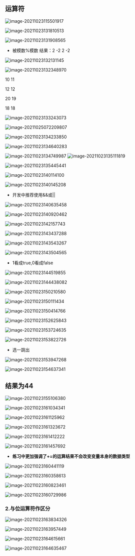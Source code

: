 ##    运算符

![image-20211023115501917](https://raw.githubusercontent.com/EXsYang/PicGo-images-hosting/main/images/image-20211023115501917.png)

![image-20211023131810513](https://raw.githubusercontent.com/EXsYang/PicGo-images-hosting/main/images/image-20211023131810513.png)

![image-20211023131908565](https://raw.githubusercontent.com/EXsYang/PicGo-images-hosting/main/images/image-20211023131908565.png)

- 被模数%模数   结果：2	-2	2	-2

![image-20211023132131145](https://raw.githubusercontent.com/EXsYang/PicGo-images-hosting/main/images/image-20211023132131145.png)

![image-20211023132348970](https://raw.githubusercontent.com/EXsYang/PicGo-images-hosting/main/images/image-20211023132348970.png)

10	11

12	12

20	19

18	18 



![image-20211023133243073](https://raw.githubusercontent.com/EXsYang/PicGo-images-hosting/main/images/image-20211023133243073.png)

![image-20211025072209807](https://raw.githubusercontent.com/EXsYang/PicGo-images-hosting/main/images/image-20211025072209807.png)

![image-20211023134233850](https://raw.githubusercontent.com/EXsYang/PicGo-images-hosting/main/images/image-20211023134233850.png)

![image-20211023134640283](https://raw.githubusercontent.com/EXsYang/PicGo-images-hosting/main/images/image-20211023134640283.png)

![image-20211023134749987](https://raw.githubusercontent.com/EXsYang/PicGo-images-hosting/main/images/image-20211023134749987.png) 	![image-20211023135111819](https://raw.githubusercontent.com/EXsYang/PicGo-images-hosting/main/images/image-20211023135111819.png)

![image-20211023135445441](https://raw.githubusercontent.com/EXsYang/PicGo-images-hosting/main/images/image-20211023135445441.png) 

![image-20211023140114100](https://raw.githubusercontent.com/EXsYang/PicGo-images-hosting/main/images/image-20211023140114100.png)

![image-20211023140145208](https://raw.githubusercontent.com/EXsYang/PicGo-images-hosting/main/images/image-20211023140145208.png)

- 开发中推荐使用&&或||

![image-20211023140635458](https://raw.githubusercontent.com/EXsYang/PicGo-images-hosting/main/images/image-20211023140635458.png)

![image-20211023140920462](https://raw.githubusercontent.com/EXsYang/PicGo-images-hosting/main/images/image-20211023140920462.png)

![image-20211023142157743](https://raw.githubusercontent.com/EXsYang/PicGo-images-hosting/main/images/image-20211023142157743.png)

![image-20211023143437288](https://raw.githubusercontent.com/EXsYang/PicGo-images-hosting/main/images/image-20211023143437288.png)

![image-20211023143543267](https://raw.githubusercontent.com/EXsYang/PicGo-images-hosting/main/images/image-20211023143543267.png)

![image-20211023143504565](https://raw.githubusercontent.com/EXsYang/PicGo-images-hosting/main/images/image-20211023143504565.png)



- 1看成true,0看成false

![image-20211023144519855](https://raw.githubusercontent.com/EXsYang/PicGo-images-hosting/main/images/image-20211023144519855.png)

![image-20211023144438082](https://raw.githubusercontent.com/EXsYang/PicGo-images-hosting/main/images/image-20211023144438082.png)

![image-20211023150210580](https://raw.githubusercontent.com/EXsYang/PicGo-images-hosting/main/images/image-20211023150210580.png)

![image-20211023150111434](https://raw.githubusercontent.com/EXsYang/PicGo-images-hosting/main/images/image-20211023150111434.png)

![image-20211023150414766](https://raw.githubusercontent.com/EXsYang/PicGo-images-hosting/main/images/image-20211023150414766.png)

![image-20211023152625843](https://raw.githubusercontent.com/EXsYang/PicGo-images-hosting/main/images/image-20211023152625843.png)

![image-20211023153724635](https://raw.githubusercontent.com/EXsYang/PicGo-images-hosting/main/images/image-20211023153724635.png)

![image-20211023153822726](https://raw.githubusercontent.com/EXsYang/PicGo-images-hosting/main/images/image-20211023153822726.png)

- 选一跳出

![image-20211023153947268](https://raw.githubusercontent.com/EXsYang/PicGo-images-hosting/main/images/image-20211023153947268.png)

![image-20211023154637341](https://raw.githubusercontent.com/EXsYang/PicGo-images-hosting/main/images/image-20211023154637341.png)

## 结果为44

![image-20211023155106380](https://raw.githubusercontent.com/EXsYang/PicGo-images-hosting/main/images/image-20211023155106380.png)

![image-20211023161034341](https://raw.githubusercontent.com/EXsYang/PicGo-images-hosting/main/images/image-20211023161034341.png)

![image-20211023161125962](https://raw.githubusercontent.com/EXsYang/PicGo-images-hosting/main/images/image-20211023161125962.png)

![image-20211023161323672](https://raw.githubusercontent.com/EXsYang/PicGo-images-hosting/main/images/image-20211023161323672.png)

![image-20211023161412222](https://raw.githubusercontent.com/EXsYang/PicGo-images-hosting/main/images/image-20211023161412222.png)

![image-20211023161457692](https://raw.githubusercontent.com/EXsYang/PicGo-images-hosting/main/images/image-20211023161457692.png)

- **练习中更加强调了+=的运算结果不会改变变量本身的数据类型**

![image-20211023160441119](https://raw.githubusercontent.com/EXsYang/PicGo-images-hosting/main/images/image-20211023160441119.png)

![image-20211023160358613](https://raw.githubusercontent.com/EXsYang/PicGo-images-hosting/main/images/image-20211023160358613.png)

![image-20211023160823461](https://raw.githubusercontent.com/EXsYang/PicGo-images-hosting/main/images/image-20211023160823461.png)

![image-20211023160729986](https://raw.githubusercontent.com/EXsYang/PicGo-images-hosting/main/images/image-20211023160729986.png)

### 2.与位运算符作区分

![image-20211023163834326](https://raw.githubusercontent.com/EXsYang/PicGo-images-hosting/main/images/image-20211023163834326.png)

![image-20211023163957449](https://raw.githubusercontent.com/EXsYang/PicGo-images-hosting/main/images/image-20211023163957449.png)

![image-20211023164615661](https://raw.githubusercontent.com/EXsYang/PicGo-images-hosting/main/images/image-20211023164615661.png)

![image-20211023164635467](https://raw.githubusercontent.com/EXsYang/PicGo-images-hosting/main/images/image-20211023164635467.png)

